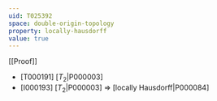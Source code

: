 ```yaml
---
uid: T025392
space: double-origin-topology
property: locally-hausdorff
value: true
---
```

[[Proof]]

* [T000191] [$T_2$|P000003]
* [I000193] [$T_2$|P000003] => [locally Hausdorff|P000084]

